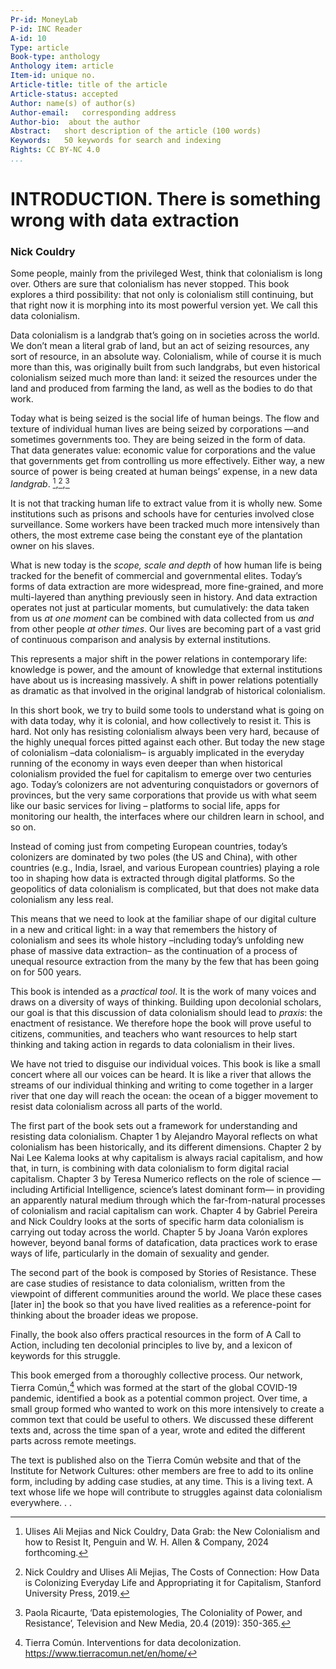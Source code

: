```yaml
---
Pr-id: MoneyLab
P-id: INC Reader
A-id: 10
Type: article
Book-type: anthology
Anthology item: article
Item-id: unique no.
Article-title: title of the article
Article-status: accepted
Author: name(s) of author(s)
Author-email:   corresponding address
Author-bio:  about the author
Abstract:   short description of the article (100 words)
Keywords:   50 keywords for search and indexing
Rights: CC BY-NC 4.0
...
```



# INTRODUCTION. There is something wrong with data extraction 

### Nick Couldry

Some people, mainly from the privileged West, think that colonialism is
long over. Others are sure that colonialism has never stopped. This book
explores a third possibility: that not only is colonialism still
continuing, but that right now it is morphing into its most powerful
version yet. We call this data colonialism.

Data colonialism is a landgrab that’s going on in societies across the
world. We don’t mean a literal grab of land, but an act of seizing
resources, any sort of resource, in an absolute way. Colonialism, while
of course it is much more than this, was originally built from such
landgrabs, but even historical colonialism seized much more than land:
it seized the resources under the land and produced from farming the
land, as well as the bodies to do that work. 

Today what is being seized is the social life of human beings. The flow
and texture of individual human lives are being seized by corporations
—and sometimes governments too. They are being seized in the form of
data. That data generates value: economic value for corporations and the
value that governments get from controlling us more effectively. Either
way, a new source of power is being created at human beings’ expense, in
a new data *landgrab*. [^03INTRODUCTION_1],[^03INTRODUCTION_2],[^03INTRODUCTION_3]

It is not that tracking human life to extract value from it is wholly
new. Some institutions such as prisons and schools have for centuries
involved close surveillance. Some workers have been tracked much more
intensively than others, the most extreme case being the constant eye of
the plantation owner on his slaves. 



What is new today is the *scope, scale and depth* of how human life is
being tracked for the benefit of commercial and governmental elites.
Today’s forms of data extraction are more widespread, more fine-grained,
and more multi-layered than anything previously seen in history. And
data extraction operates not just at particular moments, but
cumulatively: the data taken from us *at one moment* can be combined
with data collected from us *and* from other people *at other times*.
Our lives are becoming part of a vast grid of continuous comparison and
analysis by external institutions.

This represents a major shift in the power relations in contemporary
life: knowledge is power, and the amount of knowledge that external
institutions have about us is increasing massively. A shift in power
relations potentially as dramatic as that involved in the original
landgrab of historical colonialism.


In this short book, we try to build some tools to understand what is
going on with data today, why it is colonial, and how collectively to
resist it. This is hard. Not only has resisting colonialism always been
very hard, because of the highly unequal forces pitted against each
other. But today the new stage of colonialism –data colonialism– is
arguably implicated in the everyday running of the economy in ways even
deeper than when historical colonialism provided the fuel for capitalism
to emerge over two centuries ago. Today’s colonizers are not adventuring
conquistadors or governors of provinces, but the very same corporations
that provide us with what seem like our basic services for living –
platforms to social life, apps for monitoring our health, the interfaces
where our children learn in school, and so on.

Instead of coming just from competing European countries, today’s
colonizers are dominated by two poles (the US and China), with other
countries (e.g., India, Israel, and various European countries) playing
a role too in shaping how data is extracted through digital platforms.
So the geopolitics of data colonialism is complicated, but that does not
make data colonialism any less real.

This means that we need to look at the familiar shape of our digital
culture in a new and critical light: in a way that remembers the history
of colonialism and sees its whole history –including today’s unfolding
new phase of massive data extraction– as the continuation of a process
of unequal resource extraction from the many by the few that has been
going on for 500 years.

This book is intended as a *practical tool*. It is the work of many
voices and draws on a diversity of ways of thinking. Building upon
decolonial scholars, our goal is that this discussion of data
colonialism should lead to *praxis*: the enactment of resistance. We
therefore hope the book will prove useful to citizens, communities, and
teachers who want resources to help start thinking and taking action in
regards to data colonialism in their lives.

We have not tried to disguise our individual voices. This book is like a
small concert where all our voices can be heard. It is like a river that
allows the streams of our individual thinking and writing to come
together in a larger river that one day will reach the ocean: the ocean
of a bigger movement to resist data colonialism across all parts of the
world. 

The first part of the book sets out a framework for understanding and
resisting data colonialism. Chapter 1 by Alejandro Mayoral reflects on
what colonialism has been historically, and its different dimensions.
Chapter 2 by Nai Lee Kalema looks at why capitalism is always racial
capitalism, and how that, in turn, is combining with data colonialism to
form digital racial capitalism. Chapter 3 by Teresa Numerico reflects on
the role of science —including Artificial Intelligence, science’s latest
dominant form— in providing an apparently natural medium through which
the far-from-natural processes of colonialism and racial capitalism can
work. Chapter 4 by Gabriel Pereira and Nick Couldry looks at the sorts
of specific harm data colonialism is carrying out today across the
world. Chapter 5 by Joana Varón explores however, beyond banal forms of
datafication, data practices work to erase ways of life, particularly in
the domain of sexuality and gender.

The second part of the book is composed by Stories of Resistance. These
are case studies of resistance to data colonialism, written from the
viewpoint of different communities around the world. We place these
cases \[later in\] the book so that you have lived realities as a
reference-point for thinking about the broader ideas we propose.

Finally, the book also offers practical resources in the form of A Call
to Action, including ten decolonial principles to live by, and a lexicon
of keywords for this struggle.

This book emerged from a thoroughly collective process. Our network,
Tierra Común,[^03INTRODUCTION_4] which was formed at the start of the global COVID-19
pandemic, identified a book as a potential common project. Over time, a
small group formed who wanted to work on this more intensively to create
a common text that could be useful to others. We discussed these
different texts and, across the time span of a year, wrote and edited
the different parts across remote meetings.

The text is published also on the Tierra Común website and that of the
Institute for Network Cultures: other members are free to add to its
online form, including by adding case studies, at any time. This is a
living text. A text whose life we hope will contribute to struggles
against data colonialism everywhere. . .

[^03INTRODUCTION_1]: Ulises Ali Mejias and Nick Couldry, Data Grab: the New Colonialism
    and how to Resist It, Penguin and W. H. Allen & Company, 2024
    forthcoming.

[^03INTRODUCTION_2]: Nick Couldry and Ulises Ali Mejias, The Costs of Connection: How
    Data is Colonizing Everyday Life and Appropriating it for
    Capitalism, Stanford University Press, 2019.

[^03INTRODUCTION_3]: Paola Ricaurte, ‘Data epistemologies, The Coloniality of Power,
    and Resistance’, Television and New Media, 20.4 (2019): 350-365.

[^03INTRODUCTION_4]: Tierra Común. Interventions for data decolonization.
    https://www.tierracomun.net/en/home/
